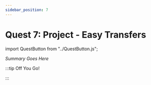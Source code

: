 ```yaml
---
sidebar_position: 7
---
```


# Quest 7: Project - Easy Transfers
import QuestButton from "../QuestButton.js";

_Summary Goes Here_

:::tip Off You Go!

<QuestButton text="Quest" />

:::

